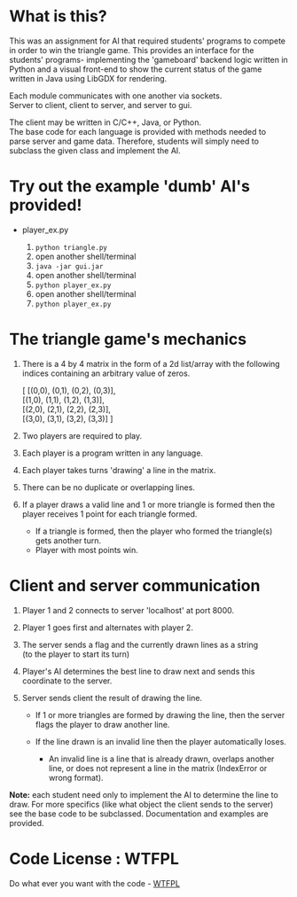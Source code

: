 # What is this?
This was an assignment for AI that required students' programs to
compete in order to win the triangle game. This provides an interface
for the students' programs- implementing the 'gameboard' backend logic
written in Python and a visual front-end to show the current status of
the game written in Java using LibGDX for rendering.

Each module communicates with one another via sockets.  
Server to client, client to server, and server to gui.

The client may be written in C/C++, Java, or Python.   
The base code for each language is provided with methods needed to parse server and game data. Therefore, students will simply need
to subclass the given class and implement the AI.

# Try out the example 'dumb' AI's provided!

* player_ex.py

    1. ```python triangle.py```
    2. open another shell/terminal
    3. ```java -jar gui.jar```
    4. open another shell/terminal
    5. ```python player_ex.py```
    6. open another shell/terminal
    7. ```python player_ex.py```

# The triangle game's mechanics

1. There is a 4 by 4 matrix in the form of a 2d list/array with the
    following indices containing an arbitrary value of zeros.

    [ [(0,0), (0,1), (0,2), (0,3)],  
      [(1,0), (1,1), (1,2), (1,3)],   
      [(2,0), (2,1), (2,2), (2,3)],  
      [(3,0), (3,1), (3,2), (3,3)] ]  

2. Two players are required to play.
3. Each player is a program written in any language.
4. Each player takes turns 'drawing' a line in the matrix.
5. There can be no duplicate or overlapping lines.
6. If a player draws a valid line and 1 or more triangle is formed
    then the player receives 1 point for each triangle formed.
    
    * If a triangle is formed, then the player who formed the 
        triangle(s) gets another turn.
    * Player with most points win.

# Client and server communication

1. Player 1 and 2 connects to server 'localhost' at port 8000.
2. Player 1 goes first and alternates with player 2.
3. The server sends a flag and the currently drawn lines as a string  
   (to the player to start its turn)
4. Player's AI determines the best line to draw next and sends this
    coordinate to the server.
5. Server sends client the result of drawing the line.
    
    * If 1 or more triangles are formed by drawing the line, then the
       server flags the player to draw another line.
    * If the line drawn is an invalid line then the player
        automatically loses.
 
        * An invalid line is a line that is already drawn, 
            overlaps another line, or does not represent a line
            in the matrix (IndexError or wrong format).

**Note:** each student need only to implement the AI to determine the
line to draw. For more specifics (like what object the client sends to
the server) see the base code to be subclassed. Documentation and
examples are provided.

# Code License : WTFPL
Do what ever you want with the code - [WTFPL](http://www.wtfpl.net/)

